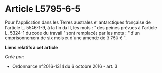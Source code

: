 # Article L5795-6-5

Pour l'application dans les Terres australes et antarctiques française de l'article L. 5546-1-9, à la fin du II, les mots : "
des peines prévues à l'article L. 5324-1 du code du travail " sont remplacés par les mots : " d'un emprisonnement de six mois
et d'une amende de 3 750 € ".

**Liens relatifs à cet article**

_Créé par_:

  - Ordonnance n°2016-1314 du 6 octobre 2016 - art. 3
